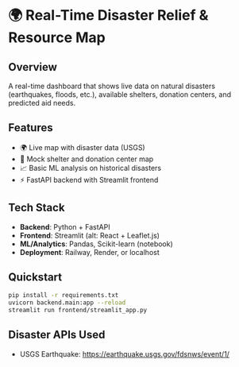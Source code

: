 # 🌍 Real-Time Disaster Relief & Resource Map

## Overview
A real-time dashboard that shows live data on natural disasters (earthquakes, floods, etc.), available shelters, donation centers, and predicted aid needs.

## Features
- 🌍 Live map with disaster data (USGS)
- 🧭 Mock shelter and donation center map
- 📈 Basic ML analysis on historical disasters
- ⚡ FastAPI backend with Streamlit frontend

## Tech Stack
- **Backend**: Python + FastAPI
- **Frontend**: Streamlit (alt: React + Leaflet.js)
- **ML/Analytics**: Pandas, Scikit-learn (notebook)
- **Deployment**: Railway, Render, or localhost

## Quickstart
```bash
pip install -r requirements.txt
uvicorn backend.main:app --reload
streamlit run frontend/streamlit_app.py
```

## Disaster APIs Used
- USGS Earthquake: https://earthquake.usgs.gov/fdsnws/event/1/
